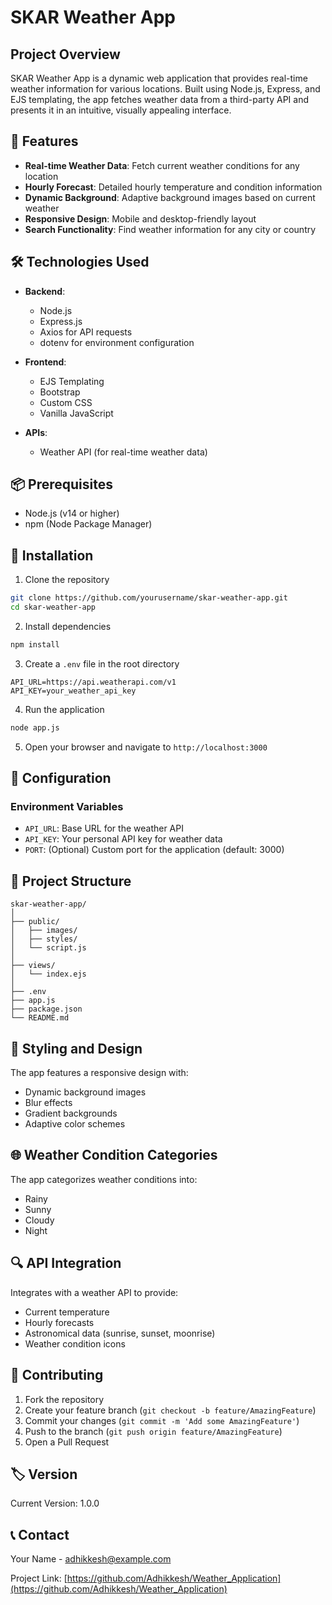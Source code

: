 # SKAR Weather App

## Project Overview

SKAR Weather App is a dynamic web application that provides real-time weather information for various locations. Built using Node.js, Express, and EJS templating, the app fetches weather data from a third-party API and presents it in an intuitive, visually appealing interface.

## 🌟 Features

- **Real-time Weather Data**: Fetch current weather conditions for any location
- **Hourly Forecast**: Detailed hourly temperature and condition information
- **Dynamic Background**: Adaptive background images based on current weather
- **Responsive Design**: Mobile and desktop-friendly layout
- **Search Functionality**: Find weather information for any city or country

## 🛠 Technologies Used

- **Backend**:
  - Node.js
  - Express.js
  - Axios for API requests
  - dotenv for environment configuration

- **Frontend**:
  - EJS Templating
  - Bootstrap
  - Custom CSS
  - Vanilla JavaScript

- **APIs**:
  - Weather API (for real-time weather data)

## 📦 Prerequisites

- Node.js (v14 or higher)
- npm (Node Package Manager)

## 🚀 Installation

1. Clone the repository
```bash
git clone https://github.com/yourusername/skar-weather-app.git
cd skar-weather-app
```

2. Install dependencies
```bash
npm install
```

3. Create a `.env` file in the root directory
```
API_URL=https://api.weatherapi.com/v1
API_KEY=your_weather_api_key
```

4. Run the application
```bash
node app.js
```

5. Open your browser and navigate to `http://localhost:3000`

## 🌈 Configuration

### Environment Variables
- `API_URL`: Base URL for the weather API
- `API_KEY`: Your personal API key for weather data
- `PORT`: (Optional) Custom port for the application (default: 3000)

## 📁 Project Structure

```
skar-weather-app/
│
├── public/
│   ├── images/
│   ├── styles/
│   └── script.js
│
├── views/
│   └── index.ejs
│
├── .env
├── app.js
├── package.json
└── README.md
```

## 🎨 Styling and Design

The app features a responsive design with:
- Dynamic background images
- Blur effects
- Gradient backgrounds
- Adaptive color schemes

## 🌐 Weather Condition Categories

The app categorizes weather conditions into:
- Rainy
- Sunny
- Cloudy
- Night

## 🔍 API Integration

Integrates with a weather API to provide:
- Current temperature
- Hourly forecasts
- Astronomical data (sunrise, sunset, moonrise)
- Weather condition icons

## 🤝 Contributing

1. Fork the repository
2. Create your feature branch (`git checkout -b feature/AmazingFeature`)
3. Commit your changes (`git commit -m 'Add some AmazingFeature'`)
4. Push to the branch (`git push origin feature/AmazingFeature`)
5. Open a Pull Request



## 🏷️ Version

Current Version: 1.0.0

## 📞 Contact

Your Name - adhikkesh@example.com

Project Link: [https://github.com/Adhikkesh/Weather_Application](https://github.com/Adhikkesh/Weather_Application)
